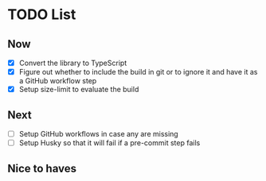 # TODO List

## Now

- [x] Convert the library to TypeScript
- [x] Figure out whether to include the build in git or to ignore it and have it as a GitHub workflow step
- [x] Setup size-limit to evaluate the build

## Next

- [ ] Setup GitHub workflows in case any are missing
- [ ] Setup Husky so that it will fail if a pre-commit step fails

## Nice to haves

